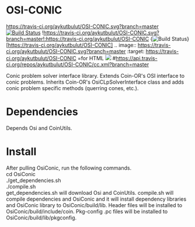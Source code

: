 OSI-CONIC
===
https://travis-ci.org/aykutbulut/OSI-CONIC.svg?branch=master
[![Build Status](https://travis-ci.org/aykutbulut/OSI-CONIC.svg?branch=master)](https://travis-ci.org/aykutbulut/OSI-CONIC)
!https://travis-ci.org/aykutbulut/OSI-CONIC.svg?branch=master!:https://travis-ci.org/aykutbulut/OSI-CONIC
{<img src="https://travis-ci.org/aykutbulut/OSI-CONIC.svg?branch=master" alt="Build Status" />}[https://travis-ci.org/aykutbulut/OSI-CONIC]
.. image:: https://travis-ci.org/aykutbulut/OSI-CONIC.svg?branch=master
    :target: https://travis-ci.org/aykutbulut/OSI-CONIC
=for HTML <a href="https://travis-ci.org/aykutbulut/OSI-CONIC"><img src="https://travis-ci.org/aykutbulut/OSI-CONIC.svg?branch=master"></a>
#https://api.travis-ci.org/repos/aykutbulut/OSI-CONIC/cc.xml?branch=master



Conic problem solver interface library. Extends Coin-OR's OSI interface to conic problems. Inherits Coin-OR's OsiCLpSolverInterface class and adds conic problem specific methods (querring cones, etc.).

Dependencies
===
Depends Osi and CoinUtils.

Install
===
After pulling OsiConic, run the following commands.<br />
cd OsiConic <br />
./get_dependencies.sh <br />
./compile.sh <br />
get_dependencies.sh will download Osi and CoinUtils. compile.sh will compile dependencies and OsiConic and it will install dependency libraries and OsiConic library to OsiConic/build/lib. Header files will be installed to OsiConic/build/include/coin. Pkg-config .pc files will be installed to OsiConic/build/lib/pkgconfig.

